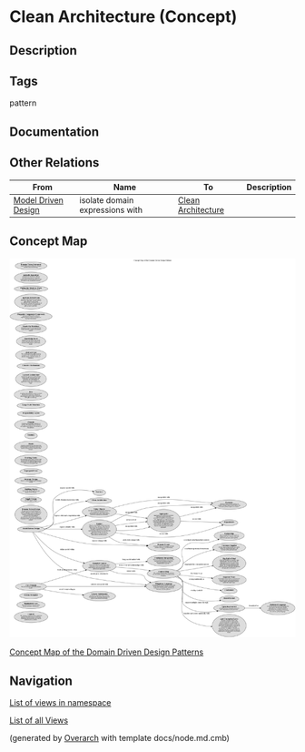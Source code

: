
# Clean Architecture (Concept)
## Description



## Tags
pattern

## Documentation

## Other Relations
| From | Name | To | Description |
|---|---|---|---|
| [Model Driven Design](../../software-development/domain-driven-design/c-model-driven-design.md) | isolate domain expressions with | [Clean Architecture](../../software-development/domain-driven-design/c-clean-architecture.md) |  |

## Concept Map
![Concept Map of the Domain Driven Design Patterns](../../software-development/domain-driven-design/concept-view.png)

[Concept Map of the Domain Driven Design Patterns](../../software-development/domain-driven-design/concept-view.md)


## Navigation
[List of views in namespace](./views-in-namespace.md)

[List of all Views](../../views.md)


(generated by [Overarch](https://github.com/soulspace-org/overarch) with template docs/node.md.cmb)
